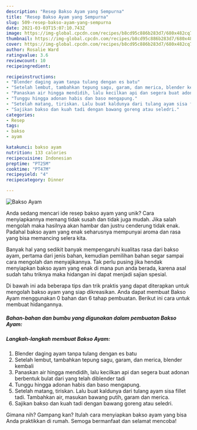 ```yaml
---
description: "Resep Bakso Ayam yang Sempurna"
title: "Resep Bakso Ayam yang Sempurna"
slug: 509-resep-bakso-ayam-yang-sempurna
date: 2021-03-03T15:07:10.743Z
image: https://img-global.cpcdn.com/recipes/b8cd95c886b283d7/680x482cq70/bakso-ayam-foto-resep-utama.jpg
thumbnail: https://img-global.cpcdn.com/recipes/b8cd95c886b283d7/680x482cq70/bakso-ayam-foto-resep-utama.jpg
cover: https://img-global.cpcdn.com/recipes/b8cd95c886b283d7/680x482cq70/bakso-ayam-foto-resep-utama.jpg
author: Rosalie Ward
ratingvalue: 3.6
reviewcount: 10
recipeingredient:

recipeinstructions:
- "Blender daging ayam tanpa tulang dengan es batu"
- "Setelah lembut, tambahkan tepung sagu, garam, dan merica, blender kembali"
- "Panaskan air hingga mendidih, lalu kecilkan api dan segera buat adonan berbentuk bulat dari yang telah diblender tadi"
- "Tunggu hingga adonan habis dan baso mengapung."
- "Setelah matang, tiriskan. Lalu buat kaldunya dari tulang ayam sisa fillet tadi. Tambahkan air, masukan bawang putih, garam dan merica."
- "Sajikan bakso dan kuah tadi dengan bawang goreng atau seledri."
categories:
- Resep
tags:
- bakso
- ayam

katakunci: bakso ayam 
nutrition: 133 calories
recipecuisine: Indonesian
preptime: "PT25M"
cooktime: "PT47M"
recipeyield: "4"
recipecategory: Dinner

---
```



![Bakso Ayam](https://img-global.cpcdn.com/recipes/b8cd95c886b283d7/680x482cq70/bakso-ayam-foto-resep-utama.jpg)

Anda sedang mencari ide resep bakso ayam yang unik? Cara menyiapkannya memang tidak susah dan tidak juga mudah. Jika salah mengolah maka hasilnya akan hambar dan justru cenderung tidak enak. Padahal bakso ayam yang enak seharusnya mempunyai aroma dan rasa yang bisa memancing selera kita.



Banyak hal yang sedikit banyak mempengaruhi kualitas rasa dari bakso ayam, pertama dari jenis bahan, kemudian pemilihan bahan segar sampai cara mengolah dan menyajikannya. Tak perlu pusing jika hendak menyiapkan bakso ayam yang enak di mana pun anda berada, karena asal sudah tahu triknya maka hidangan ini dapat menjadi sajian spesial.


Di bawah ini ada beberapa tips dan trik praktis yang dapat diterapkan untuk mengolah bakso ayam yang siap dikreasikan. Anda dapat membuat Bakso Ayam menggunakan 0 bahan dan 6 tahap pembuatan. Berikut ini cara untuk membuat hidangannya.

<!--inarticleads1-->

##### Bahan-bahan dan bumbu yang digunakan dalam pembuatan Bakso Ayam:





<!--inarticleads2-->

##### Langkah-langkah membuat Bakso Ayam:

1. Blender daging ayam tanpa tulang dengan es batu
1. Setelah lembut, tambahkan tepung sagu, garam, dan merica, blender kembali
1. Panaskan air hingga mendidih, lalu kecilkan api dan segera buat adonan berbentuk bulat dari yang telah diblender tadi
1. Tunggu hingga adonan habis dan baso mengapung.
1. Setelah matang, tiriskan. Lalu buat kaldunya dari tulang ayam sisa fillet tadi. Tambahkan air, masukan bawang putih, garam dan merica.
1. Sajikan bakso dan kuah tadi dengan bawang goreng atau seledri.




Gimana nih? Gampang kan? Itulah cara menyiapkan bakso ayam yang bisa Anda praktikkan di rumah. Semoga bermanfaat dan selamat mencoba!
